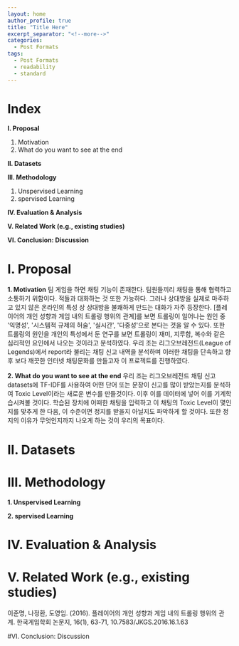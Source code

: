 ```yaml
---
layout: home
author_profile: true
title: "Title Here"
excerpt_separator: "<!--more-->"
categories:
  - Post Formats
tags:
  - Post Formats
  - readability
  - standard
---
```


# Index

**I. Proposal**

1. Motivation
2. What do you want to see at the end

**II. Datasets**

**III. Methodology**

1. Unspervised Learning
2. spervised Learning

**IV. Evaluation & Analysis**

**V. Related Work (e.g., existing studies)**

**VI. Conclusion: Discussion**

# I. Proposal

**1. Motivation**
팀 게임을 하면 채팅 기능이 존재한다. 팀원들끼리 채팅을 통해 협력하고 소통하기 위함이다. 적들과 대화하는 것 또한 가능하다. 그러나 상대방을 실제로 마주하고 있지 않은 온라인의 특성 상 상대방을 불쾌하게 만드는 대화가 자주 등장한다.
[플레이어의 개인 성향과 게임 내의 트롤링 행위의 관계]를 보면 트롤링이 일어나는 원인 중 '익명성', '시스템적 규제의 허술', '실시간', '다중성'으로 본다는 것을 알 수 있다. 또한 트롤링의 원인을 개인의 특성에서 둔 연구를 보면 트롤링이 재미, 지루함, 복수와 같은 심리적인 요인에서 나오는 것이라고 분석하였다.
우리 조는 리그오브레전드(League of Legends)에서 report라 불리는 채팅 신고 내역을 분석하며 이러한 채팅을 단속하고 향후 보다 깨끗한 인터넷 채팅문화를 만들고자 이 프로젝트를 진행하였다.

**2. What do you want to see at the end**
우리 조는 리그오브레전드 채팅 신고 datasets에 TF-IDF를 사용하여 어떤 단어 또는 문장이 신고를 많이 받았는지를 분석하여 Toxic Level이라는 새로운 변수를 만들것이다. 이후 이를 데이터에 넣어 이를 기계학습시켜볼 것이다. 학습된 장치에 어떠한 채팅을 입력하고 이 채팅의 Toxic Level이 몇인지를 맞추게 한 다음, 이 수준이면 정지를 받을지 아닐지도 파악하게 할 것이다. 또한 정지의 이유가 무엇인지까지 나오게 하는 것이 우리의 목표이다.

# II. Datasets

# III. Methodology

**1. Unspervised Learning**

**2. spervised Learning**

# IV. Evaluation & Analysis

# V. Related Work (e.g., existing studies)

이준명, 나정환, 도영임. (2016). 플레이어의 개인 성향과 게임 내의 트롤링 행위의 관계. 한국게임학회 논문지, 16(1), 63-71, 10.7583/JKGS.2016.16.1.63

#VI. Conclusion: Discussion
